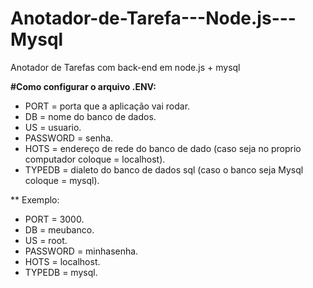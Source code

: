 # Anotador-de-Tarefa---Node.js---Mysql
 Anotador de Tarefas com back-end em node.js + mysql

**#Como configurar o arquivo .ENV:**

- PORT = porta que a aplicação vai rodar.
- DB = nome do banco de dados.
- US = usuario.
- PASSWORD = senha.
- HOTS = endereço de rede do banco de dado (caso seja no proprio computador coloque = localhost).
- TYPEDB = dialeto do banco de dados sql (caso o banco seja Mysql coloque = mysql).


** Exemplo:
- PORT = 3000.
- DB = meubanco.
- US = root.
- PASSWORD = minhasenha.
- HOTS = localhost.
- TYPEDB = mysql.
